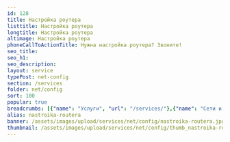 ```yaml
---
id: 128
title: Настройка роутера
listtitle: Настройка роутера
longtitle: Настройка роутера
altimage: Настройка роутера
phoneCallToActionTitle: Нужна настройка роутера? Звоните!
seo_title: 
seo_h1: 
seo_description: 
layout: service
typePost: net-config
section: /services
folder: net/config
sort: 100
popular: true
breadcrumbs: [{"name": "Услуги", "url": "/services/"},{"name": "Сети и интернет", "url": "/services/net/"},{"name": "Настройка", "url":  "/services/net/config/"}]
alias: nastroika-routera
banner: /assets/images/upload/services/net/config/nastroika-routera.jpg
thumbnail: /assets/images/upload/services/net/config/thumb_nastroika-routera.jpg
---
```

